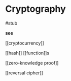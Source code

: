 # Cryptography

#stub

**see**

[[cryptocurrency]]

[[hash]] [[function]]s

[[zero-knowledge proof]]

[[reversal cipher]]
